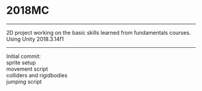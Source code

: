 # 2018MC
***
2D project working on the basic skills learned from fundamentals courses. Using Unity 2018.3.14f1
***
Initial commit: </br>
sprite setup </br>
movement script </br>
colliders and rigidbodies </br>
jumping script </br>

